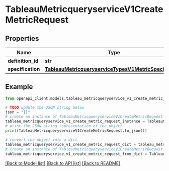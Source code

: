# TableauMetricqueryserviceV1CreateMetricRequest


## Properties

Name | Type | Description | Notes
------------ | ------------- | ------------- | -------------
**definition_id** | **str** |  | [optional] 
**specification** | [**TableauMetricqueryserviceTypesV1MetricSpecification**](TableauMetricqueryserviceTypesV1MetricSpecification.md) |  | [optional] 

## Example

```python
from openapi_client.models.tableau_metricqueryservice_v1_create_metric_request import TableauMetricqueryserviceV1CreateMetricRequest

# TODO update the JSON string below
json = "{}"
# create an instance of TableauMetricqueryserviceV1CreateMetricRequest from a JSON string
tableau_metricqueryservice_v1_create_metric_request_instance = TableauMetricqueryserviceV1CreateMetricRequest.from_json(json)
# print the JSON string representation of the object
print(TableauMetricqueryserviceV1CreateMetricRequest.to_json())

# convert the object into a dict
tableau_metricqueryservice_v1_create_metric_request_dict = tableau_metricqueryservice_v1_create_metric_request_instance.to_dict()
# create an instance of TableauMetricqueryserviceV1CreateMetricRequest from a dict
tableau_metricqueryservice_v1_create_metric_request_from_dict = TableauMetricqueryserviceV1CreateMetricRequest.from_dict(tableau_metricqueryservice_v1_create_metric_request_dict)
```
[[Back to Model list]](../README.md#documentation-for-models) [[Back to API list]](../README.md#documentation-for-api-endpoints) [[Back to README]](../README.md)


